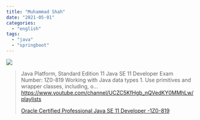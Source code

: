 ```yaml
---
title: "Muhammad Shah"
date: "2021-05-01"
categories:
  - "english"
tags:
  - "java"
  - "springboot"
---
```


![](https://yt3.ggpht.com/ytc/AAUvwnjhe2G8bDTUMiRqW39sOnzQnoUb7D7HBvpoGLPhyQ=s176-c-k-c0x00ffffff-no-rj)

> Java Platform, Standard Edition 11 Java SE 11 Developer Exam Number: 1Z0-819 Working with Java data types 1. Use primitives and wrapper classes, including, o... https://www.youtube.com/channel/UCZC5KfHgb_nQVedKY0MMhLw/playlists
>
> [Oracle Certified Professional Java SE 11 Developer -1Z0-819](https://www.youtube.com/channel/UCZC5KfHgb_nQVedKY0MMhLw/playlists)
